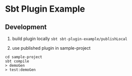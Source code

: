 # Sbt Plugin Example

## Development

1. build plugin locally
`sbt sbt-plugin-example/publishLocal`

2. use published plugin in sample-project
```
cd sample-project
sbt compile
> demoGen
> test:demoGen
```